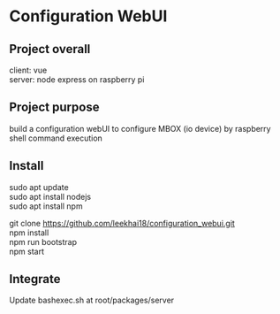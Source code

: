 # Configuration WebUI

## Project overall
client: vue <br/>
server: node express on raspberry pi

## Project purpose
build a configuration webUI to configure MBOX (io device) by raspberry shell command execution


## Install
sudo apt update <br/>
sudo apt install nodejs <br/>
sudo apt install npm <br/>

git clone https://github.com/leekhai18/configuration_webui.git <br/>
npm install <br/>
npm run bootstrap <br/>
npm start <br/>

## Integrate
Update bashexec.sh at root/packages/server
